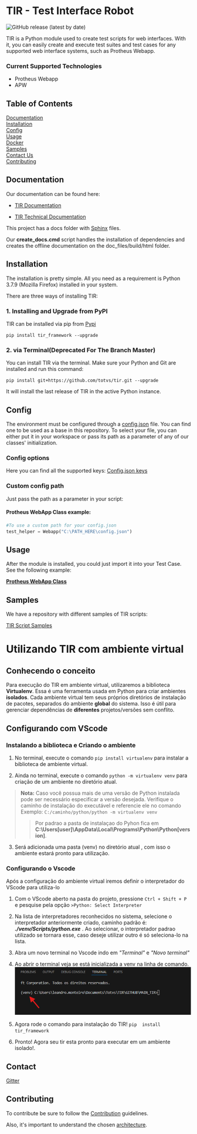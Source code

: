 # TIR - Test Interface Robot
![GitHub release (latest by date)](https://img.shields.io/github/v/release/totvs/tir)

TIR is a Python module used to create test scripts for web interfaces. With it, you can easily create and execute test suites and test cases for any supported web interface systems, such as Protheus Webapp.

### Current Supported Technologies

- Protheus Webapp
- APW

## Table of Contents

[Documentation](#documentation)<br>
[Installation](#installation)<br>
[Config](#config)<br>
[Usage](#usage)<br>
[Docker](#docker)<br>
[Samples](#samples)<br>
[Contact Us](#contact)<br>
[Contributing](#contributing)

## Documentation
Our documentation can be found here:

- [TIR Documentation](https://totvs.github.io/tir-docs/)

- [TIR Technical Documentation](https://totvs.github.io/tir/)

This project has a docs folder with [Sphinx](http://www.sphinx-doc.org/en/master/) files.

Our **create_docs.cmd** script handles the installation of dependencies and creates the offline documentation on the doc_files/build/html folder.

## Installation

The installation is pretty simple. All you need as a requirement is Python 3.7.9 (Mozilla Firefox) installed in your system.

There are three ways of installing TIR:

### 1. Installing and Upgrade from PyPI

TIR can be installed via pip from [Pypi](https://pypi.org/project/tir-framework/)

```shell
pip install tir_framework --upgrade
```

### 2. via Terminal(Deprecated For The Branch Master)

You can install TIR via the terminal. Make sure your Python and Git are installed and run this command:

```shell
pip install git+https://github.com/totvs/tir.git --upgrade
```

It will install the last release of TIR in the active Python instance.

## Config

The environment must be configured through a [config.json](config.json) file.
You can find one to be used as a base in this repository. To select your file,
you can either put it in your workspace or pass its path as a parameter of any of our classes' initialization.

### Config options

Here you can find all the supported keys: [Config.json keys](https://totvs.github.io/tir/configjson)

### Custom config path

Just pass the path as a parameter in your script:

#### Protheus WebApp Class example:
```python
#To use a custom path for your config.json
test_helper = Webapp("C:\PATH_HERE\config.json")
```

## Usage

After the module is installed, you could just import it into your Test Case.
See the following example:

[**Protheus WebApp Class**](https://totvs.github.io/tir-docs/TIR/first/)


## Samples

We have a repository with different samples of TIR scripts:

[TIR Script Samples](https://github.com/totvs/tir-script-samples)


# Utilizando TIR com ambiente virtual 

## Conhecendo o conceito
Para execução do TIR em ambiente virtual, utilizaremos a biblioteca **Virtualenv**. Essa é uma ferramenta usada em Python para criar ambientes **isolados**. Cada ambiente virtual tem seus próprios diretórios de instalação de pacotes, separados do ambiente **global** do sistema. Isso é útil para gerenciar dependências de **diferentes** projetos/versões sem conflito.

## Configurando com VScode
### Instalando a biblioteca e Criando o ambiente
1. No terminal, execute o comando `pip install virtualenv` para instalar a biblioteca de ambiente virtual.

2. Ainda no terminal, execute o comando `python -m virtualenv venv` para criação de um ambiente no diretório atual.
>**Nota:** Caso você possua mais de uma versão de Python instalada pode ser necessário especificar a versão desejada. Verifique o caminho de instalação do executável e referencie ele no comando
Exemplo: `C:/caminho/python/python -m virtualenv venv` 
>>Por padrao a pasta de instalaçao do Pyhon fica em **C:\Users\[user]\AppData\Local\Programs\Python\Python[version]**.
3. Será adicionada uma pasta (venv) no diretório atual , com isso o ambiente estará pronto para utilização.

### Configurando o Vscode 
Após a configuração do ambiente virtual iremos definir o interpretador do VScode para utiliza-lo
1. Com o VScode aberto na pasta do projeto, pressione `Ctrl + Shift + P` e pesquise pela opção `>Python: Select Interpreter`

2. Na lista de interpretadores reconhecidos no sistema, selecione o interpretador anteriormente criado, caminho padrão é:  **_./venv/Scripts/python.exe_** . Ao selecionar, o interpretador padrao utilizado se tornara esse, caso deseje utilizar outro é só seleciona-lo na lista.

3. Abra um novo terminal no Vscode indo em _"Terminal"_ e _"Novo terminal"_

4. Ao abrir o terminal veja se está inicializada a venv na linha de comando. ![venv](doc_files/source/img/terminal_venv.png)

5. Agora rode o comando para instalação do TIR! `pip  install  tir_framework`

7. Pronto! Agora seu tir esta pronto para executar em um ambiente isolado!.


## Contact

[Gitter](https://gitter.im/totvs-tir/General)

## Contributing

To contribute be sure to follow the [Contribution](CONTRIBUTING.md) guidelines.

Also, it's important to understand the chosen [architecture](https://github.com/totvs/tir/blob/master/doc_files/ARCHITECTURE.md).
